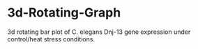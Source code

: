 # 3d-Rotating-Graph
3d rotating bar plot of C. elegans Dnj-13 gene expression under control/heat stress conditions.
